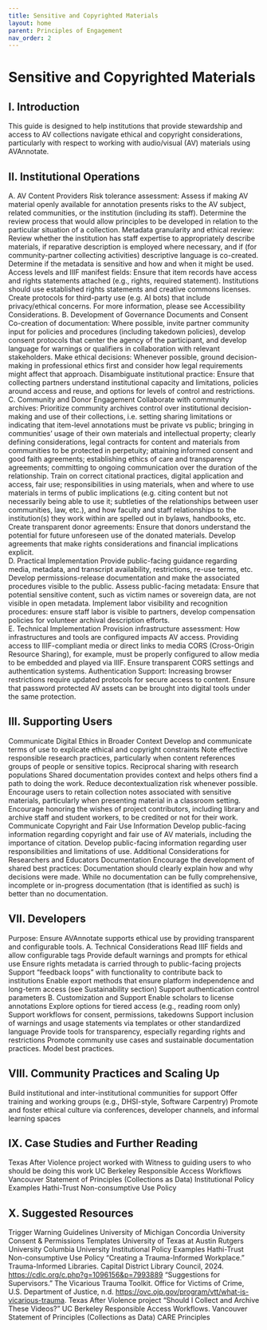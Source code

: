 ```yaml
---
title: Sensitive and Copyrighted Materials
layout: home
parent: Principles of Engagement
nav_order: 2
---
```

# Sensitive and Copyrighted Materials

## I. Introduction
This guide is designed to help institutions that provide stewardship and access to AV collections navigate ethical and copyright considerations, particularly with respect to working with audio/visual (AV) materials using AVAnnotate.

## II. Institutional Operations
A. AV Content Providers
Risk tolerance assessment: Assess if making AV material openly available for annotation presents risks to the AV subject, related communities, or the institution (including its staff). Determine the review process that would allow principles to be developed in relation to the particular situation of a collection.
Metadata granularity and ethical review: Review whether the institution has staff expertise to appropriately describe materials, if reparative description is employed where necessary, and if (for community-partner collecting activities) descriptive language is co-created. Determine if the metadata is sensitive and how and when it might be used. 
Access levels and IIIF manifest fields: Ensure that item records have access and rights statements attached  (e.g., rights, required statement). Institutions should use established rights statements and creative commons licenses. Create protocols for third-party use (e.g. AI bots) that include privacy/ethical concerns. For more information, please see Accessibility Considerations.
B. Development of Governance Documents and Consent
Co-creation of documentation: Where possible, invite partner community input for policies and procedures (including takedown policies), develop consent protocols that center the agency of the participant, and develop language for warnings or qualifiers in collaboration with relevant stakeholders. 
Make ethical decisions: Whenever possible, ground decision-making in professional ethics first and consider how legal requirements might affect that approach.
Disambiguate institutional practice: Ensure that collecting partners understand institutional capacity and limitations, policies around access and reuse, and options for levels of control and restrictions.
C. Community and Donor Engagement
Collaborate with community archives: Prioritize community archives control over institutional decision-making and use of their collections, i.e. setting sharing limitations or indicating that item-level annotations must be private vs public; bringing in communities’ usage of their own materials and intellectual property; clearly defining considerations, legal contracts for content and materials from communities to be protected in perpetuity; attaining informed consent and good faith agreements; establishing ethics of care and transparency agreements; committing to ongoing communication over the duration of the relationship.
Train on correct citational practices, digital application and access, fair use; responsibilities in using materials, when and where to use materials in terms of public implications (e.g. citing content but not necessarily being able to use it; subtleties of the relationships between user communities, law, etc.), and how faculty and staff relationships to the institution(s) they work within are spelled out in bylaws, handbooks, etc.
Create transparent donor agreements: Ensure that donors understand the potential for future unforeseen use of the donated materials. Develop agreements that make rights considerations and financial implications explicit.  
D. Practical Implementation
Provide public-facing guidance regarding media, metadata, and transcript availability, restrictions, re-use terms, etc. 
Develop permissions-release documentation and make the associated procedures visible to the public.
Assess public-facing metadata: Ensure that potential sensitive content, such as victim names or sovereign data, are not visible in open metadata.
Implement labor visibility and recognition procedures: ensure staff labor is visible to partners, develop compensation policies for volunteer archival description efforts. 	
E. Technical Implementation
Provision infrastructure assessment: How infrastructures and tools are configured impacts AV access. Providing access to IIIF-compliant media or direct links to media CORS (Cross-Origin Resource Sharing), for example, must be properly configured to allow media to be embedded and played via IIIF. Ensure transparent CORS settings and authentication systems.
Authentication Support: Increasing browser restrictions require updated protocols for secure access to content. Ensure that password protected AV assets can be brought into digital tools under the same protection.

## III. Supporting Users 
Communicate Digital Ethics in Broader Context
Develop and communicate terms of use to explicate ethical and copyright constraints
Note effective responsible research practices, particularly when content references groups of people or sensitive topics.
Reciprocal sharing with research populations
Shared documentation provides context and helps others find a path to doing the work. 
Reduce decontextualization risk whenever possible. 
Encourage users to retain collection notes associated with sensitive materials, particularly when presenting material in a classroom setting.
Encourage honoring the wishes of project contributors, including library and archive staff and student workers, to be credited or not for their work.
Communicate Copyright and Fair Use Information
Develop public-facing information regarding copyright and fair use of AV materials, including the importance of citation.
Develop public-facing information regarding user responsibilities and limitations of use.
Additional Considerations for Researchers and Educators
Documentation
Encourage the development of shared best practices: Documentation should clearly explain how and why decisions were made. While no documentation can be fully comprehensive, incomplete or in-progress documentation (that is identified as such) is better than no documentation.

## VII. Developers
Purpose: Ensure AVAnnotate supports ethical use by providing transparent and configurable tools.
A. Technical Considerations
Read IIIF fields and allow configurable tags
Provide default warnings and prompts for ethical use
Ensure rights metadata is carried through to public-facing projects
Support “feedback loops” with functionality to contribute back to institutions
Enable export methods that ensure platform independence and long-term access (see Sustainability section)
Support authentication control parameters
B. Customization and Support
Enable scholars to license annotations
Explore options for tiered access (e.g., reading room only)
Support workflows for consent, permissions, takedowns
Support inclusion of warnings and usage statements via templates or other standardized language
Provide tools for transparency, especially regarding rights and restrictions
Promote community use cases and sustainable documentation practices. Model best practices. 

## VIII. Community Practices and Scaling Up
Build institutional and inter-institutional communities for support
Offer training and working groups (e.g., DHSI-style, Software Carpentry)
Promote and foster ethical culture via conferences, developer channels, and informal learning spaces

## IX. Case Studies and Further Reading
Texas After Violence project worked with Witness to guiding users to who should be doing this work
UC Berkeley Responsible Access Workflows 
Vancouver Statement of Principles (Collections as Data)
Institutional Policy Examples
Hathi-Trust Non-consumptive Use Policy

## X. Suggested Resources
Trigger Warning Guidelines
University of Michigan
Concordia University
Consent & Permissions Templates
University of Texas at Austin
Rutgers University
Columbia University
Institutional Policy Examples
Hathi-Trust Non-consumptive Use Policy
“Creating a Trauma-Informed Workplace.” Trauma-Informed Libraries. Capital District Library Council, 2024. https://cdlc.org/c.php?g=1096156&p=7993889 
“Suggestions for Supervisors.” The Vicarious Trauma Toolkit. Office for Victims of Crime, U.S. Department of Justice, n.d. https://ovc.ojp.gov/program/vtt/what-is-vicarious-trauma. 
Texas After Violence project “Should I Collect and Archive These Videos?”
UC Berkeley Responsible Access Workflows. 
Vancouver Statement of Principles (Collections as Data)
CARE Principles






